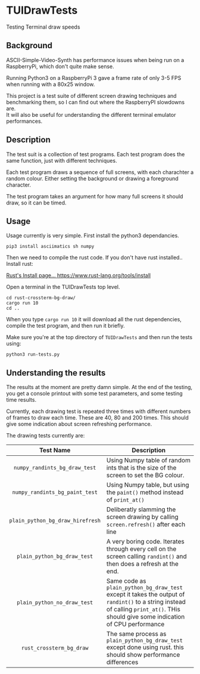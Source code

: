 # TUIDrawTests
 Testing Terminal draw speeds

## Background 
 ASCII-Simple-Video-Synth has performance issues when being run on a RaspberryPi, which don't quite make sense.
 
 Running Python3 on a RaspberryPi 3 gave a frame rate of only 3-5 FPS when running with a 80x25 window.

 This project is a test suite of different screen drawing techniques and benchmarking them, so I can find out where the RaspberryPI slowdowns are.  
 It will also be useful for understanding the different terminal emulator performances.

## Description

The test suit is a collection of test programs.  Each test program does the same function, just with different techniques.

Each test program draws a sequence of full screens, with each charachter a random colour.  Either setting the background or drawing a foreground character.

The test program takes an argument for how many full screens it should draw, so it can be timed.

## Usage

Usage currently is very simple.  First install the python3 dependancies.

```
pip3 install asciimatics sh numpy
```
Then we need to compile the rust code.  If you don't have rust installed.. Install rust:

[Rust's Install page...  https://www.rust-lang.org/tools/install ](https://www.rust-lang.org/tools/install)

Open a terminal in the TUIDrawTests top level.
```
cd rust-crossterm-bg-draw/
cargo run 10
cd ..
```
When you type `cargo run 10` it will download all the rust dependencies, compile the test program, and then run it briefly.

Make sure you're at the top directory of `TUIDrawTests` and then run the tests using:
```
python3 run-tests.py
```

## Understanding the results
The results at the moment are pretty damn simple. At the end of the testing,  you get a console printout with some test parameters, and some testing time results.

Currently, each drawing test is repeated three times with different numbers of frames to draw each time.  These are 40, 80 and 200 times.
This should give some indication about screen refreshing performance.

The drawing tests currently are:

| Test Name | Description |
|:---:|---|
| `numpy_randints_bg_draw_test`| Using Numpy table of random ints that is the size of the screen to set the BG colour.|
|`numpy_randints_bg_paint_test`| Using Numpy table, but using the `paint()` method instead of `print_at()`|
|`plain_python_bg_draw_hirefresh`| Deliberatly slamming the screen drawing by calling `screen.refresh()` after each line|
|`plain_python_bg_draw_test`| A very boring code.  Iterates through every cell on the screen calling `randint()` and then does a refresh at the end.|
|`plain_python_no_draw_test`| Same code as `plain_python_bg_draw_test` except it takes the output of `randint()` to a string instead of calling `print_at()`.  THis should give some indication of CPU performance|
|`rust_crossterm_bg_draw`| The same process as `plain_python_bg_draw_test` except done using rust.  this should show performance differences|






